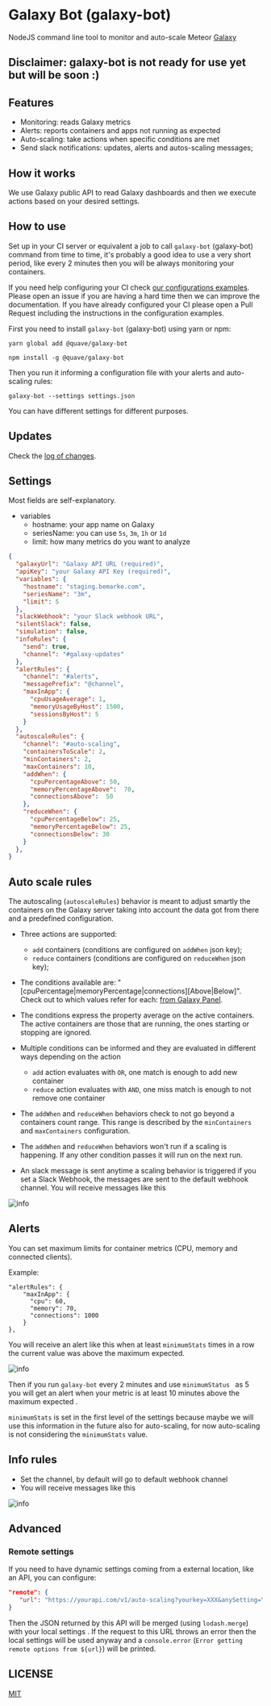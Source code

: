 # Galaxy Bot (galaxy-bot)
NodeJS command line tool to monitor and auto-scale Meteor [Galaxy](https://www.meteor.com/hosting)

## Disclaimer: galaxy-bot is not ready for use yet but will be soon :)

## Features
- Monitoring: reads Galaxy metrics
- Alerts: reports containers and apps not running as expected
- Auto-scaling: take actions when specific conditions are met
- Send slack notifications: updates, alerts and autos-scaling messages;

## How it works
We use Galaxy public API to read Galaxy dashboards and then we execute actions based on
 your
 desired settings.
 
## How to use
Set up in your CI server or equivalent a job to call `galaxy-bot` (galaxy-bot) command
 from
 time to time, it's probably a good idea to use a very short period, like every 2 minutes then
  you will be always monitoring your containers.
  
  If you need help configuring your CI check [our configurations examples](./CI.md). Please open
   an issue if you are having a hard time then we can improve the documentation. If
   you have already configured your CI please open a Pull Request including the instructions in the
    configuration examples.
  
First you need to install `galaxy-bot` (galaxy-bot) using yarn or npm: 
```
yarn global add @quave/galaxy-bot
``` 
```
npm install -g @quave/galaxy-bot
```

Then you run it informing a configuration file with your alerts and auto-scaling rules:
```
galaxy-bot --settings settings.json
```
You can have different settings for different purposes.


## Updates
Check the [log of changes](./CHANGELOG.md).

## Settings

Most fields are self-explanatory.

- variables
  - hostname: your app name on Galaxy
  - seriesName: you can use `5s`, `3m`, `1h` or `1d`
  - limit: how many metrics do you want to analyze

```json
{
  "galaxyUrl": "Galaxy API URL (required)",
  "apiKey": "your Galaxy API Key (required)",
  "variables": {
    "hostname": "staging.bemarke.com",
    "seriesName": "3m",
    "limit": 5
  },
  "slackWebhook": "your Slack webhook URL",
  "silentSlack": false,
  "simulation": false,  
  "infoRules": {
    "send": true,   
    "channel": "#galaxy-updates"
  },
  "alertRules": {
    "channel": "#alerts",
    "messagePrefix": "@channel",
    "maxInApp": {
      "cpuUsageAverage": 1,
      "memoryUsageByHost": 1500,
      "sessionsByHost": 5
    }
  },
  "autoscaleRules": {
    "channel": "#auto-scaling",
    "containersToScale": 2,
    "minContainers": 2,
    "maxContainers": 10,
    "addWhen": {
      "cpuPercentageAbove": 50,
      "memoryPercentageAbove":  70,
      "connectionsAbove":  50
    },
    "reduceWhen": {
      "cpuPercentageBelow": 25,
      "memoryPercentageBelow": 25,
      "connectionsBelow": 30
    }
  },
}

```

## Auto scale rules

The autoscaling (`autoscaleRules`) behavior is meant to adjust smartly the containers on the
 Galaxy server taking
 into account the data got from there and a predefined configuration.

- Three actions are supported:
  - `add` containers (conditions are configured on `addWhen` json key);
  - `reduce` containers (conditions are configured on `reduceWhen` json key);

- The conditions available are: "[cpuPercentage|memoryPercentage|connections][Above|Below]". Check out to which values refer for each: [from Galaxy Panel](https://user-images.githubusercontent.com/2581993/68477766-26baa380-0226-11ea-81da-c0b635f717d6.png).

- The conditions express the property average on the active containers. The active containers are
 those that are running, the ones starting or stopping are ignored.

- Multiple conditions can be informed and they are evaluated in different ways depending on the
 action
  - `add` action evaluates with `OR`, one match is enough to add new container
  - `reduce` action evaluates with `AND`, one miss match is enough to not remove one container

- The `addWhen` and `reduceWhen` behaviors check to not go beyond a containers count range. This range is described by the `minContainers` and `maxContainers` configuration.

- The `addWhen` and `reduceWhen` behaviors won't run if a scaling is happening. If any other condition passes it will run on the next run.

- An slack message is sent anytime a scaling behavior is triggered if you set a Slack Webhook, the
 messages are sent to the default webhook channel. You will receive messages like this
 
![info](./docs/auto-scaling.png)

## Alerts
You can set maximum limits for container metrics (CPU, memory and connected clients).

Example:
```
"alertRules": {
    "maxInApp": {
      "cpu": 60,
      "memory": 70,
      "connections": 1000
    }
},
```
You will receive an alert like this when at least `minimumStats` times in a row the current value
 was above the maximum expected.

![info](./docs/alert.png)

  Then if you run `galaxy-bot` every 2 minutes and use `minimumStatus
  ` as 5 you will get an alert when your metric is at least 10 minutes above the maximum expected
  . 
 
 `minimumStats` is set in the first level of the settings because maybe we will use this
  information in
  the future also for auto-scaling, for now auto-scaling is not considering the `minimumStats`
   value.
 
## Info rules
- Set the channel, by default will go to default webhook channel
- You will receive messages like this

![info](./docs/info.png)

## Advanced
### Remote settings
If you need to have dynamic settings coming from a external location, like an API, you can
 configure: 
 ```json
"remote": {
    "url": "https://yourapi.com/v1/auto-scaling?yourkey=XXX&anySetting=YYY"
}
```
Then the JSON returned by this API will be merged (using `lodash.merge`) with your local settings
. If the request to this URL throws an error then the local settings will be used anyway and a
 `console.error` (`Error getting remote options from ${url}`)
 will be printed.

## LICENSE 
[MIT](LICENSE)
